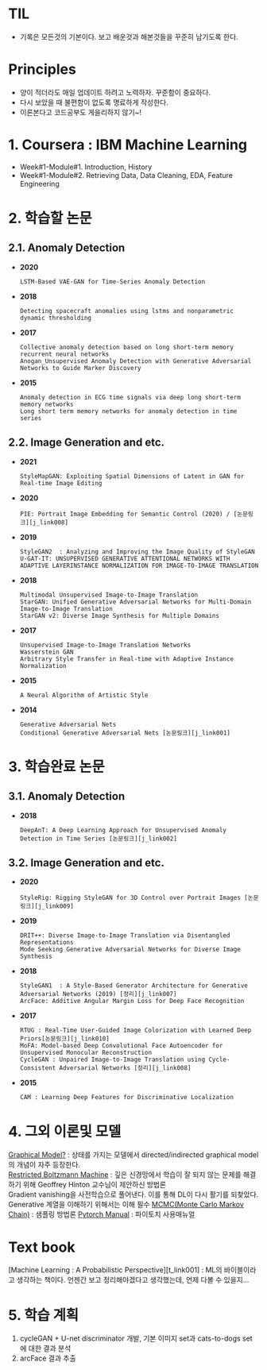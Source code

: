 # TIL
- 기록은 모든것의 기본이다. 보고 배운것과 해본것들을 꾸준히 남기도록 한다.
# Principles
- 양이 적더라도 매일 업데이트 하려고 노력하자. 꾸준함이 중요하다.  
- 다시 보았을 때 불편함이 없도록 명료하게 작성한다.
- 이론본다고 코드공부도 게을리하지 않기~!


# 1. Coursera : IBM Machine Learning
- Week#1-Module#1. Introduction, History
- Week#1-Module#2. Retrieving Data, Data Cleaning, EDA, Feature Engineering
  
  
# 2. 학습할 논문


## 2.1. Anomaly Detection
* **2020**
    ```
    LSTM-Based VAE-GAN for Time-Series Anomaly Detection
    ```
* **2018**
    ```
    Detecting spacecraft anomalies using lstms and nonparametric dynamic thresholding
    ```
* **2017**
    ```
    Collective anomaly detection based on long short-term memory recurrent neural networks
    Anogan_Unsupervised Anomaly Detection with Generative Adversarial Networks to Guide Marker Discovery
    ```
* **2015**
    ```
    Anomaly detection in ECG time signals via deep long short-term memory networks
    Long short term memory networks for anomaly detection in time series

    ```






## 2.2. Image Generation and etc.
* **2021**
    ```
    StyleMapGAN: Exploiting Spatial Dimensions of Latent in GAN for Real-time Image Editing  
    ```
* **2020**
    ```
    PIE: Portrait Image Embedding for Semantic Control (2020) / [논문링크][j_link008]
    ```
* **2019**
    ```
    StyleGAN2  : Analyzing and Improving the Image Quality of StyleGAN
    U-GAT-IT: UNSUPERVISED GENERATIVE ATTENTIONAL NETWORKS WITH ADAPTIVE LAYERINSTANCE NORMALIZATION FOR IMAGE-TO-IMAGE TRANSLATION
    ```
* **2018**
    ```    
    Multimodal Unsupervised Image-to-Image Translation
    StarGAN: Unified Generative Adversarial Networks for Multi-Domain Image-to-Image Translation
    StarGAN v2: Diverse Image Synthesis for Multiple Domains
    ```
    
* **2017**
    ```
    Unsupervised Image-to-Image Translation Networks
    Wasserstein GAN
    Arbitrary Style Transfer in Real-time with Adaptive Instance Normalization
    ```
* **2015**
    ```
    A Neural Algorithm of Artistic Style 
    ```
* **2014**
    ```
    Generative Adversarial Nets 
    Conditional Generative Adversarial Nets [논문링크][j_link001]
    ```

# 3. 학습완료 논문
## 3.1. Anomaly Detection
* **2018**
    ```
    DeepAnT: A Deep Learning Approach for Unsupervised Anomaly Detection in Time Series [논문링크][j_link002]
    ```
## 3.2. Image Generation and etc.
* **2020**
    ```
    StyleRig: Rigging StyleGAN for 3D Control over Portrait Images [논문링크][j_link009]
    ```
* **2019**
    ```
    DRIT++: Diverse Image-to-Image Translation via Disentangled Representations
    Mode Seeking Generative Adversarial Networks for Diverse Image Synthesis
    ```
* **2018**
    ```
    StyleGAN1  : A Style-Based Generator Architecture for Generative Adversarial Networks (2019) [정리][j_link007]
    ArcFace: Additive Angular Margin Loss for Deep Face Recognition
    ```
* **2017**
    ```
    RTUG : Real-Time User-Guided Image Colorization with Learned Deep Priors[논문링크][j_link010]
    MoFA: Model-based Deep Convolutional Face Autoencoder for Unsupervised Monocular Reconstruction
    CycleGAN : Unpaired Image-to-Image Translation using Cycle-Consistent Adversarial Networks [정리][j_link008]
    ```
* **2015**
    ```
    CAM : Learning Deep Features for Discriminative Localization
    ```

  
# 4. 그외 이론및 모델

[Graphical Model?][b_link001] : 상태를 가지는 모델에서 directed/indirected graphical model의 개념이 자주 등장한다.  
[Restricted Boltzmann Machine][b_link002] : 깊은 신경망에서 학습이 잘 되지 않는 문제를 해결하기 위해 Geoffrey Hinton 교수님이 제안하신 방법론  
Gradient vanishing을 사전학습으로 풀어낸다. 이를 통해 DL이 다시 활기를 되찾았다. Generative 계열을 이해하기 위해서는 이해 필수
[MCMC(Monte Carlo Markov Chain)][b_link003] : 샘플링 방법론
[Pytorch Manual][b_link004] : 파이토치 사용매뉴얼
 # Text book 
 [Machine Learning : A Probabilistic Perspective][t_link001] : ML의 바이블이라고 생각하는 책이다. 언젠간 보고 정리해야겠다고 생각했는데, 언제 다볼 수 있을지... 
   
# 5. 학습 계획
1. cycleGAN + U-net discriminator 개발, 기본 이미지 set과 cats-to-dogs set에 대한 결과 분석
2. arcFace 결과 추출

[j_link001]: <https://arxiv.org/pdf/1508.06576.pd>
[j_link002]: <https://ieeexplore.ieee.org/document/8581424>
[j_link003]: <https://ieeexplore.ieee.org/document/9171158>
[j_link004]: <https://www.technicaljournalsonline.com/ijeat/VOL%20V/IJAET%20VOL%20V%20ISSUE%20I%20JANUARY%20MARCH%202014/IJAETVol%20V%20Issue%20I%20Article%207.pdf>
[j_link005]: <https://ieeexplore.ieee.org/document/1542519>
[j_link006]: <https://arxiv.org/abs/1711.04322>
[j_link007]: <https://github.com/kyugorithm/TIL/blob/main/journal/PG_GAN.md>
[j_link008]: <https://github.com/kyugorithm/TIL/blob/main/journal/J006_cycleGAN.md>
[j_link008]: <https://dl.acm.org/doi/abs/10.1145/3414685.3417803>
[j_link009]: <https://arxiv.org/pdf/2004.00121.pdf>
[j_link010]: <https://github.com/kyugorithm/TIL/blob/main/journal/J007_RTUG.md>
[b_link001]: <https://medium.com/@chullino/graphical-model%EC%9D%B4%EB%9E%80-%EB%AC%B4%EC%97%87%EC%9D%B8%EA%B0%80%EC%9A%94-2d34980e6d1f>
[b_link002]: <https://github.com/kyugorithm/TIL/blob/main/Theory/RestrictedBoltzmannMachine.md>
[b_link003]: <https://github.com/kyugorithm/TIL/blob/main/Theory/MCMC.md>
[b_link003]: <https://github.com/kyugorithm/TIL/blob/main/ML_APP.md>
[b_link004]: <https://pytorch.org/tutorials/beginner/pytorch_with_examples.html#nn-module>

[nam]: <https://github.com/namjunemy/TIL#%EC%9E%91%EC%84%B1-%EA%B7%9C%EC%B9%99>
